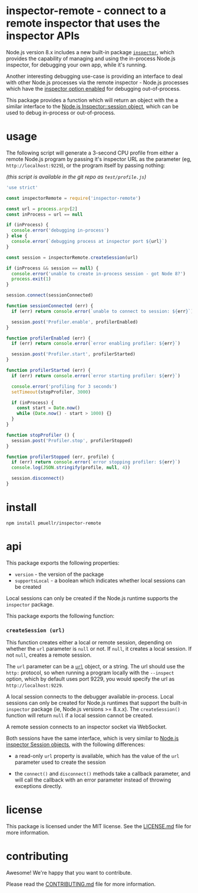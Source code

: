 inspector-remote - connect to a remote inspector that uses the inspector APIs
================================================================================

Node.js version 8.x includes a new built-in package [`inspector`][node 8 inspector],
which provides the capability of managing and using the in-process Node.js
inspector, for debugging your own app, while it's running.

Another interesting debugging use-case is providing an interface to deal with
other Node.js processes via the remote inspector - Node.js processes which have
the [inspector option enabled][node 8 inspector cli options] for debugging
out-of-process.

This package provides a function which will return an object
with the a similar interface to the
[Node.js Inspector::session object][inspector.session], which can be used to
debug in-process or out-of-process.

[node 8 inspector]: https://nodejs.org/dist/latest-v8.x/docs/api/inspector.html
[node 8 inspector cli options]: https://nodejs.org/dist/latest-v8.x/docs/api/cli.html#cli_inspect_host_port
[inspector.session]: https://nodejs.org/dist/latest-v8.x/docs/api/inspector.html#inspector_constructor_new_inspector_session


usage
================================================================================

The following script will generate a 3-second CPU profile from either a
remote Node.js program by passing it's inspector URL as the parameter (eg, `http://localhost:9229`), or the program itself by passing nothing:

_(this script is available in the git repo as `test/profile.js`)_

```js
'use strict'

const inspectorRemote = require('inspector-remote')

const url = process.argv[2]
const inProcess = url == null

if (inProcess) {
  console.error('debugging in-process')
} else {
  console.error(`debugging process at inspector port ${url}`)
}

const session = inspectorRemote.createSession(url)

if (inProcess && session == null) {
  console.error('unable to create in-process session - got Node 8?')
  process.exit(1)
}

session.connect(sessionConnected)

function sessionConnected (err) {
  if (err) return console.error(`unable to connect to session: ${err}`)

  session.post('Profiler.enable', profilerEnabled)
}

function profilerEnabled (err) {
  if (err) return console.error(`error enabling profiler: ${err}`)

  session.post('Profiler.start', profilerStarted)
}

function profilerStarted (err) {
  if (err) return console.error(`error starting profiler: ${err}`)

  console.error('profiling for 3 seconds')
  setTimeout(stopProfiler, 3000)

  if (inProcess) {
    const start = Date.now()
    while (Date.now() - start > 1000) {}
  }
}

function stopProfiler () {
  session.post('Profiler.stop', profilerStopped)
}

function profilerStopped (err, profile) {
  if (err) return console.error(`error stopping profiler: ${err}`)
  console.log(JSON.stringify(profile, null, 4))

  session.disconnect()
}
```

install
================================================================================

    npm install pmuellr/inspector-remote

api
================================================================================

This package exports the following properties:

* `version` - the version of the package
* `supportsLocal` - a boolean which indicates whether local sessions can be
  created

Local sessions can only be created if the Node.js runtime supports the
`inspector` package.

This package exports the following function:

### `createSession (url)`

This function creates either a local or remote session, depending on whether
the `url` parameter is `null` or not.  If `null`, it creates a local session.
If not `null`, creates a remote session.

The `url` parameter can be a [`url`][url] object, or a string.  The
url should use the `http:` protocol, so when running a program locally
with the `--inspect` option, which by default uses port 9229, you would
specify the url as `http://localhost:9229`.

A local session connects to the debugger available in-process.  Local
sessions can only be created for Node.js runtimes that support the built-in
`inspector` package (ie, Node.js versions >= 8.x.x). The `createSession()`
function will return `null` if a local session cannot be created.

A remote session connects to an inspector socket via WebSocket.

Both sessions have the same interface, which is very similar to
[Node.js inspector Session objects][inspector.session], with the following
differences:

* a read-only `url` property is available, which has the value of the `url`
 parameter used to create the session

* the `connect()` and `disconnect()` methods take a callback parameter, and
 will call the callback with an error parameter instead of throwing
 exceptions directly.


[url]: https://nodejs.org/dist/latest-v6.x/docs/api/url.html
[url.parse]: https://nodejs.org/dist/latest-v6.x/docs/api/url.html#url_url_parse_urlstring_parsequerystring_slashesdenotehost


license
================================================================================

This package is licensed under the MIT license.  See the
[LICENSE.md](LICENSE.md) file for more information.


contributing
================================================================================

Awesome!  We're happy that you want to contribute.

Please read the [CONTRIBUTING.md](CONTRIBUTING.md) file for more information.
